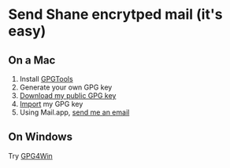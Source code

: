 Send Shane encrytped mail (it's easy)
===========


On a Mac
----
1. Install [GPGTools](https://gpgtools.org/)
2. Generate your own GPG key
3. [Download my public GPG key](https://raw.github.com/shanestillwell/public-keys/master/shanestillwell_gmail.com.public.gpg) 
4. [Import](http://cl.ly/image/071F0b3g3c1o) my GPG key
5. Using Mail.app, [send me an email](https://gpgtools.org/images/screenshots/gpgmail-new-message.1375965203.png) 

On Windows
----
Try [GPG4Win](http://www.gpg4win.org/)
